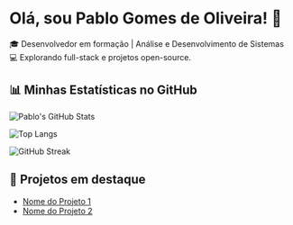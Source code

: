 # Olá, sou Pablo Gomes de Oliveira! 👋

🎓 Desenvolvedor em formação | Análise e Desenvolvimento de Sistemas  
💻 Explorando full-stack e projetos open-source.

## 📊 Minhas Estatísticas no GitHub

![Pablo's GitHub Stats](https://github-readme-stats.vercel.app/api?username=PabloG-7&show_icons=true&theme=radical)

![Top Langs](https://github-readme-stats.vercel.app/api/top-langs/?username=PabloG-7&layout=compact&theme=radical)

![GitHub Streak](http://github-readme-streak-stats.herokuapp.com?user=PabloG-7&theme=radical)

## 🌱 Projetos em destaque
- [Nome do Projeto 1](https://pablog-7.github.io/projeto-sociais/)
- [Nome do Projeto 2](https://pablog-7.github.io/calculadora-pablo/)
